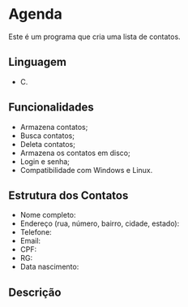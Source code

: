 # Agenda

Este é um programa que cria uma lista de contatos.

## Linguagem

- C.

## Funcionalidades

- Armazena contatos;
- Busca contatos;
- Deleta contatos;
- Armazena os contatos em disco;
- Login e senha;
- Compatibilidade com Windows e Linux.

## Estrutura dos Contatos

- Nome completo:
- Endereço (rua, número, bairro, cidade, estado):
- Telefone:
- Email:
- CPF:
- RG:
- Data nascimento:

## Descrição


